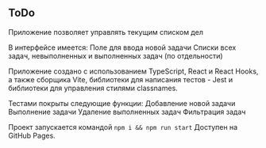 ## ToDo

Приложение позволяет управлять текущим списком дел

В интерфейсе имеется:
Поле для ввода новой задачи
Списки всех задач, невыполненных и выполненных задач (по отдельности)

Приложение создано с использованием TypeScript, React и React Hooks, а также сборщика Vite, библиотеки для написания тестов - Jest и библиотеки для управления стилями classnames.

Тестами покрыты следующие функции:
Добавление новой задачи
Выполнение задачи
Удаление выполненных задач
Фильтрация задач

Проект запускается командой `npm i && npm run start`
Доступен на GitHub Pages.
